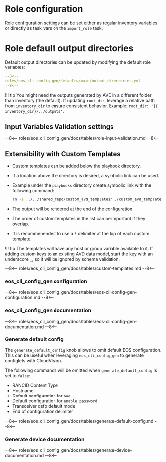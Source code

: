 <!--
  ~ Copyright (c) 2023 Arista Networks, Inc.
  ~ Use of this source code is governed by the Apache License 2.0
  ~ that can be found in the LICENSE file.
  -->

# Role configuration

Role configuration settings can be set either as regular inventory variables or directly as task_vars on the `import_role` task.

# Role default output directories

Default output directories can be updated by modifying the default role variables:

``` yaml
--8<--
roles/eos_cli_config_gen/defaults/main/output_directories.yml
--8<--
```

!!! tip
   You might need the outputs generated by AVD in a different folder than inventory (the default). If updating `root_dir`, leverage a relative path from `inventory_dir` to ensure consistent behavior. Example: `root_dir: '{{ inventory_dir}/../outputs'`.

## Input Variables Validation settings

--8<--
roles/eos_cli_config_gen/docs/tables/role-input-validation.md
--8<--

## Extensibility with Custom Templates

- Custom templates can be added below the playbook directory.
- If a location above the directory is desired, a symbolic link can be used.
- Example under the `playbooks` directory create symbolic link with the following command:

  ```bash
  ln -s ../../shared_repo/custom_avd_templates/ ./custom_avd_templates
  ```

- The output will be rendered at the end of the configuration.
- The order of custom templates in the list can be important if they overlap.
- It is recommenended to use a `!` delimiter at the top of each custom template.

!!! tip
    The templates will have any host or group variable available to it.
    If adding custom keys to an existing AVD data model, start the key with an underscore `_`, so it will be ignored by schema validation.

--8<--
roles/eos_cli_config_gen/docs/tables/custom-templates.md
--8<--

### eos_cli_config_gen configuration

--8<--
roles/eos_cli_config_gen/docs/tables/eos-cli-config-gen-configuration.md
--8<--

### eos_cli_config_gen documentation

--8<--
roles/eos_cli_config_gen/docs/tables/eos-cli-config-gen-documentation.md
--8<--

### Generate default config

The `generate_default_config` knob allows to omit default EOS configuration.
This can be useful when leveraging `eos_cli_config_gen` to generate configlets with CloudVision.

The following commands will be omitted when `generate_default_config` is set to `false`:

- RANCID Content Type
- Hostname
- Default configuration for `aaa`
- Default configuration for `enable password`
- Transceiver qsfp default mode
- End of configuration delimiter

--8<--
roles/eos_cli_config_gen/docs/tables/generate-default-config.md
--8<--

### Generate device documentation

--8<--
roles/eos_cli_config_gen/docs/tables/generate-device-documentation.md
--8<--
